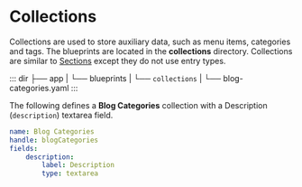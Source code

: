 # Collections

Collections are used to store auxiliary data, such as menu items, categories and tags. The blueprints are located in the **collections** directory. Collections are similar to [Sections](../tailor/sectiond.md) except they do not use entry types.

::: dir
├── app
|   └── blueprints
|       └── `collections`
|           └── blog-categories.yaml
:::

The following defines a **Blog Categories** collection with a Description (`description`) textarea field.

```yaml
name: Blog Categories
handle: blogCategories
fields:
    description:
        label: Description
        type: textarea
```
